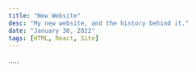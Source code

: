 ```yaml
---
title: "New Website"
desc: "My new website, and the history behind it."
date: "January 30, 2022"
tags: [HTML, React, Site]
---
```


.....
